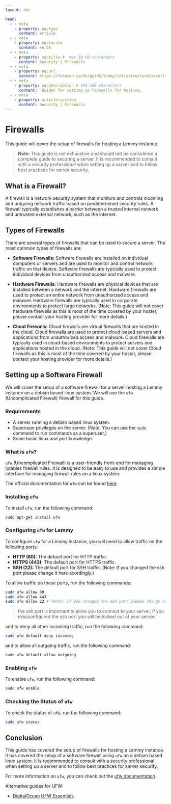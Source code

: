 ```yaml
---
layout: doc

head:
  - - meta
    - property: og:type
      content: article
  - - meta
    - property: og:locale
      content: en_CA
  - - meta
    - property: og:title #  max 50-60 characters
      content: Security | Firewalls
  - - meta
    - property: og:url
      content: https://fedecan.ca/en/guide/lemmy/infrastructure/security/firewall
  - - meta
    - property: og:description # 150-160 characters
      content:  Guides for setting up firewalls for hosting.
  - - meta
    - property: article:section
      content: Security | Firewalls
---
```


# Firewalls

This guide will cover the setup of firewalls for hosting a Lemmy instance.

> **Note:** This guide is not exhaustive and should not be considered a complete guide to securing a server. It is recommended to consult with a security professional when setting up a server and to follow best practices for server security.

## What is a Firewall?

A firewall is a network security system that monitors and controls incoming and outgoing network traffic based on predetermined security rules. A firewall typically establishes a barrier between a trusted internal network and untrusted external network, such as the internet.

## Types of Firewalls

There are several types of firewalls that can be used to secure a server. The most common types of firewalls are:

- **Software Firewalls:** Software firewalls are installed on individual computers or servers and are used to monitor and control network traffic on that device. Software firewalls are typically used to protect individual devices from unauthorized access and malware.

- **Hardware Firewalls:** Hardware firewalls are physical devices that are installed between a network and the internet. Hardware firewalls are used to protect an entire network from unauthorized access and malware. Hardware firewalls are typically used in corporate environments to protect large networks. (Note: This guide will not cover hardware firewalls as this is most of the time covered by your hoster, please contact your hosting provider for more details.)

- **Cloud Firewalls:** Cloud firewalls are virtual firewalls that are hosted in the cloud. Cloud firewalls are used to protect cloud-based servers and applications from unauthorized access and malware. Cloud firewalls are typically used in cloud-based environments to protect servers and applications hosted in the cloud. (Note: This guide will not cover Cloud firewalls as this is most of the time covered by your hoster, please contact your hosting provider for more details.)

## Setting up a Software Firewall

We will cover the setup of a software firewall for a server hosting a Lemmy instance on a debian based linux system. We will use the `ufw` (Uncomplicated Firewall) firewall for this guide.

### Requirements

- A server running a debian based linux system.
- Superuser privileges on the server. (Note: You can use the `sudo` command to run commands as a superuser.)
- Some basic linux and port knowledge.

### What is `ufw`?

`ufw` (Uncomplicated Firewall) is a user-friendly front-end for managing iptables firewall rules. It is designed to be easy to use and provides a simple interface for managing firewall rules on a linux system.

The official documentation for `ufw` can be found [here](https://help.ubuntu.com/community/UFW).

### Installing `ufw`

To install `ufw`, run the following command:

```bash
sudo apt-get install ufw
```

### Configuring `ufw` for Lemmy

To configure `ufw` for a Lemmy instance, you will need to allow traffic on the following ports:

- **HTTP (80):** The default port for HTTP traffic.
- **HTTPS (443):** The default port for HTTPS traffic.
- **SSH (22):** The default port for SSH traffic. (Note: If you changed the ssh port please change it here acordingly.)

To allow traffic on these ports, run the following commands:

```bash
sudo ufw allow 80
sudo ufw allow 443
sudo ufw allow 22 # (Note: If you changed the ssh port please change it here acordingly.)
```

> the ssh port is important to allow you to connect to your server, if you missconfigured the ssh port you will be locked out of your server.

and to deny all other incoming traffic, run the following command:

```bash
sudo ufw default deny incoming
```

and to allow all outgoing traffic, run the following command:

```bash
sudo ufw default allow outgoing
```

### Enabling `ufw`

To enable `ufw`, run the following command:

```bash
sudo ufw enable
```

### Checking the Status of `ufw`

To check the status of `ufw`, run the following command:

```bash
sudo ufw status
```


## Conclusion

This guide has covered the setup of firewalls for hosting a Lemmy instance. It has covered the setup of a software firewall using `ufw` on a debian based linux system. It is recommended to consult with a security professional when setting up a server and to follow best practices for server security.

For more information on `ufw`, you can check out the [ufw documentation](https://help.ubuntu.com/community/UFW).

Alternative guides for UFW:

- [DigitalOcean UFW Essentials](https://www.digitalocean.com/community/tutorials/ufw-essentials-common-firewall-rules-and-commands)

